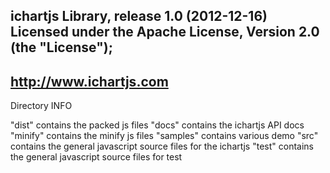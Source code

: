 ichartjs Library, release 1.0 (2012-12-16)
Licensed under the Apache License, Version 2.0 (the "License");
--------------------------------------------------
http://www.ichartjs.com
--------------------------------------------------
Directory INFO 

"dist" contains the packed js files
"docs" contains the ichartjs API docs
"minify" contains the minify js files
"samples" contains various demo
"src" contains the general javascript source files for the ichartjs
"test" contains the general javascript source files for test



